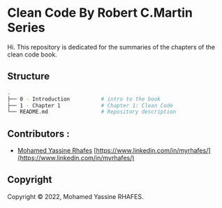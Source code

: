 # Clean Code By Robert C.Martin Series
Hi. This repository is dedicated for the summaries of the chapters of the clean code book.

## Structure 

```bash
.
├── 0 - Introduction          # intro to the book
├── 1 - Chapter 1             # Chapter 1: Clean Code
└── README.md                 # Repository description
```

## Contributors :

-  [Mohamed Yassine Rhafes](https://www.linkedin.com/in/myrhafes/) [https://www.linkedin.com/in/myrhafes/](https://www.linkedin.com/in/myrhafes/)

## Copyright

Copyright © 2022, Mohamed Yassine RHAFES.